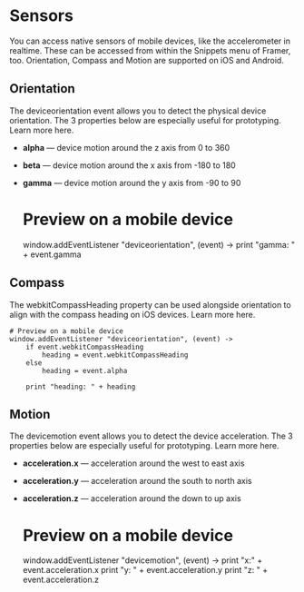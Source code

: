 # Sensors
You can access native sensors of mobile devices, like the accelerometer in realtime. These can be accessed from within the Snippets menu of Framer, too. Orientation, Compass and Motion are supported on iOS and Android.

<a id="orientation"></a>
## Orientation
The deviceorientation event allows you to detect the physical device orientation. The 3 properties below are especially useful for prototyping. 
Learn more here.

* **alpha** — device motion around the z axis from 0 to 360
* **beta** — device motion around the x axis from -180 to 180
* **gamma** — device motion around the y axis from -90 to 90


	# Preview on a mobile device 
	window.addEventListener "deviceorientation", (event) ->
	    print "gamma: " + event.gamma

<a id="compass"></a>
## Compass
The webkitCompassHeading property can be used alongside orientation to align with the compass heading on iOS devices. Learn more here.

	# Preview on a mobile device 
	window.addEventListener "deviceorientation", (event) ->
	    if event.webkitCompassHeading
	        heading = event.webkitCompassHeading
	    else
	        heading = event.alpha
	 
	    print "heading: " + heading

<a id="motion"></a>
## Motion
The devicemotion event allows you to detect the device acceleration. The 3 properties below are especially useful for prototyping. Learn more here.

* **acceleration.x** — acceleration around the west to east axis
* **acceleration.y** — acceleration around the south to north axis
* **acceleration.z** — acceleration around the down to up axis


	# Preview on a mobile device 
	window.addEventListener "devicemotion", (event) ->
	    print "x:" + event.acceleration.x
	    print "y: " + event.acceleration.y
	    print "z: " + event.acceleration.z

